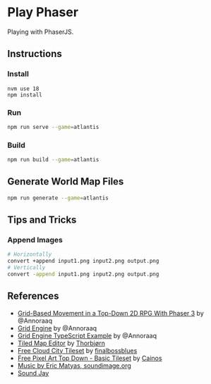 # Play Phaser

Playing with PhaserJS.

## Instructions

### Install

```bah
nvm use 18
npm install
```

### Run

```bash
npm run serve --game=atlantis
```

### Build

```bash
npm run build --game=atlantis
```

## Generate World Map Files

```bash
npm run generate --game=atlantis
```

## Tips and Tricks

### Append Images

```bash
# Horizontally
convert +append input1.png input2.png output.png
# Vertically
convert -append input1.png input2.png output.png
```

## References

- [Grid-Based Movement in a Top-Down 2D RPG With Phaser 3](https://medium.com/swlh/grid-based-movement-in-a-top-down-2d-rpg-with-phaser-3-e3a3486eb2fd) by @Annoraaq
- [Grid Engine](https://annoraaq.github.io/grid-engine/) by @Annoraaq
- [Grid Engine TypeScript Example](https://github.com/Annoraaq/grid-engine-ts-example) by @Annoraaq
- [Tiled Map Editor](https://thorbjorn.itch.io/tiled?ac=MbLnMaiNXvG) by [Thorbjørn](https://thorbjorn.itch.io/)
- [Free Cloud City Tileset](https://finalbossblues.itch.io/cloud-city-tileset?ac=MbLnMaiNXvG) by [finalbossblues](https://finalbossblues.itch.io/)
- [Free Pixel Art Top Down - Basic Tileset](https://cainos.itch.io/pixel-art-top-down-basic) by [Cainos](https://cainos.itch.io/)
- [Music by Eric Matyas, soundimage.org](https://soundimage.org/)
- [Sound Jay](https://www.soundjay.com/index.html)